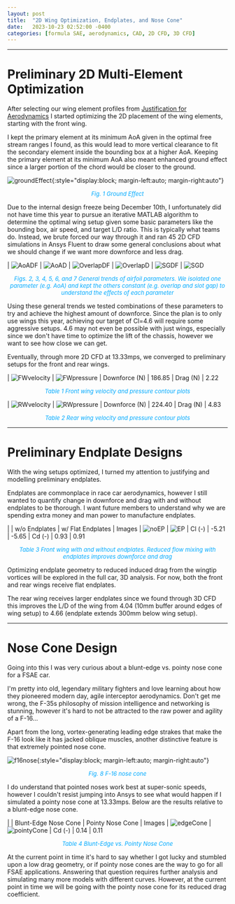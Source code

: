 ```yaml
---
layout: post
title:  "2D Wing Optimization, Endplates, and Nose Cone"
date:   2023-10-23 02:52:00 -0400
categories: [formula SAE, aerodynamics, CAD, 2D CFD, 3D CFD]
---
```


---
# Preliminary 2D Multi-Element Optimization
After selecting our wing element profiles from [Justification for Aerodynamics](https://pidduuu.github.io/jekyll/update/2023/10/01/Justification-for-Aerodynamics.html) I started optimizing the 2D placement of the wing elements, starting with the front wing.

I kept the primary element at its minimum AoA given in the optimal free stream ranges I found, as this would lead to more vertical clearance to fit the secondary element inside the bounding box at a higher AoA. Keeping the primary element at its minimum AoA also meant enhanced ground effect since a larger portion of the chord would be closer to the ground.

![groundEffect](/assets/images/groundEffect.jpg){:style="display:block; margin-left:auto; margin-right:auto"}
<p align = "center"><font size = "2" color="#00aaff"><i>Fig. 1 Ground Effect</i></font></p>

Due to the internal design freeze being December 10th, I unfortunately did not have time this year to pursue an iterative MATLAB algorithm to determine the optimal wing setup given some basic parameters like the bounding box, air speed, and target L/D ratio. This is typically what teams do. Instead, we brute forced our way through it and ran 45 2D CFD simulations in Ansys Fluent to draw some general conclusions about what we should change if we want more downforce and less drag.

| ![AoADF](/assets/images/AoADF.jpg) | ![AoAD](/assets/images/AoAD.jpg)
| ![OverlapDF](/assets/images/OverlapDF.jpg) | ![OverlapD](/assets/images/OverlapD.jpg)
| ![SGDF](/assets/images/SGDF.jpg) | ![SGD](/assets/images/SGD.jpg)

<p align = "center"><font size = "2" color="#00aaff"><i>Figs. 2, 3, 4, 5, 6, and 7 General trends of airfoil parameters. We isolated one parameter (e.g. AoA) and kept the others constant (e.g. overlap and slot gap) to understand the effects of each parameter</i></font></p>

Using these general trends we tested combinations of these parameters to try and achieve the highest amount of downforce. Since the plan is to only use wings this year, achieving our target of Cl=4.6 will require some aggressive setups. 4.6 may not even be possible with just wings, especially since we don't have time to optimize the lift of the chassis, however we want to see how close we can get.

Eventually, through more 2D CFD at 13.33mps, we converged to preliminary setups for the front and rear wings.

| ![FWvelocity](/assets/images/FWvelocity.jpg) | ![FWpressure](/assets/images/FWpressure.jpg)
| Downforce (N) | 186.85
| Drag (N) | 2.22

<p align = "center"><font size = "2" color="#00aaff"><i>Table 1 Front wing velocity and pressure contour plots</i></font></p>

| ![RWvelocity](/assets/images/RWvelocity.jpg) | ![RWpressure](/assets/images/RWpressure.jpg)
| Downforce (N) | 224.40
| Drag (N) | 4.83

<p align = "center"><font size = "2" color="#00aaff"><i>Table 2 Rear wing velocity and pressure contour plots</i></font></p>

---
# Preliminary Endplate Designs
With the wing setups optimized, I turned my attention to justifying and modelling preliminary endplates.

Endplates are commonplace in race car aerodynamics, however I still wanted to quantify change in downforce and drag with and without endplates to be thorough. I want future members to understand why we are spending extra money and man power to manufacture endplates.

|  | w/o Endplates | w/ Flat Endplates
| Images | ![noEP](/assets/images/noEP.jpg) | ![EP](/assets/images/EP.jpg)
| Cl (-) | -5.21 | -5.65
| Cd (-) | 0.93 | 0.91

<p align = "center"><font size = "2" color="#00aaff"><i>Table 3 Front wing with and without endplates. Reduced flow mixing with endplates improves downforce and drag</i></font></p>

Optimizing endplate geometry to reduced induced drag from the wingtip vortices will be explored in the full car, 3D analysis. For now, both the front and rear wings receive flat endplates.

The rear wing receives larger endplates since we found through 3D CFD this improves the L/D of the wing from 4.04 (10mm buffer around edges of wing setup) to 4.66 (endplate extends 300mm below wing setup).

---
# Nose Cone Design
Going into this I was very curious about a blunt-edge vs. pointy nose cone for a FSAE car.

I'm pretty into old, legendary military fighters and love learning about how they pioneered modern day, agile interceptor aerodynamics. Don't get me wrong, the F-35s philosophy of mission intelligence and networking is stunning, however it's hard to not be attracted to the raw power and agility of a F-16...

Apart from the long, vortex-generating leading edge strakes that make the F-16 look like it has jacked oblique muscles, another distinctive feature is that extremely pointed nose cone.

![f16nose](/assets/images/f16nose.jpg){:style="display:block; margin-left:auto; margin-right:auto"}
<p align = "center"><font size = "2" color="#00aaff"><i>Fig. 8 F-16 nose cone</i></font></p>

I do understand that pointed noses work best at super-sonic speeds, however I couldn't resist jumping into Ansys to see what would happen if I simulated a pointy nose cone at 13.33mps. Below are the results relative to a blunt-edge nose cone.

|  | Blunt-Edge Nose Cone | Pointy Nose Cone
| Images | ![edgeCone](/assets/images/edgeCone.jpg) | ![pointyCone](/assets/images/pointyCone.jpg)
| Cd (-) | 0.14 | 0.11

<p align = "center"><font size = "2" color="#00aaff"><i>Table 4 Blunt-Edge vs. Pointy Nose Cone</i></font></p>

At the current point in time it's hard to say whether I got lucky and stumbled upon a low drag geometry, or if pointy nose cones are the way to go for all FSAE applications. Answering that question requires further analysis and simulating many more models with different curves. However, at the current point in time we will be going with the pointy nose cone for its reduced drag coefficient.
